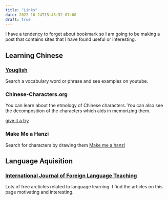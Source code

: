 ```yaml
---
title: "Links"
date: 2022-10-24T15:45:52-07:00
draft: true
---
```


I have a tendency to forget about bookmark so I am going
to be making a post that contains sites that I have found useful or interesting.

## Learning Chinese
### [Youglish](https://youglish.com/)
Search a vocabulary word or phrase and see examples on youtube.

### Chinese-Characters.org
You can learn about the etmology of Chinese characters. You can
also see the decomposition of the characters which aids in memorizing them.

<a href="http://chinese-characters.org/meaning/6/61C2.html">give it a try</a>

### Make Me a Hanzi
Search for characters by drawing them [Make me
  a hanzi](https://makemeahanzi.herokuapp.com/)


## Language Aquisition
### [International Journal of Foreign Language Teaching](https://ijflt.com/)
Lots of free arcticles related to language learning. I find the articles
on this page motivating and interesting.






